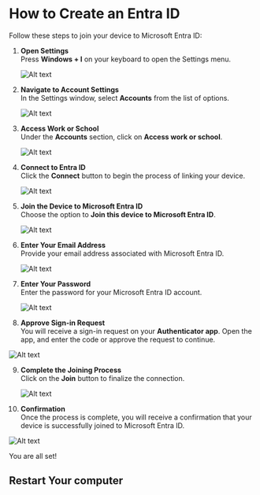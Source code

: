 # How to Create an Entra ID

Follow these steps to join your device to Microsoft Entra ID:

1. **Open Settings**  
   Press **Windows + I** on your keyboard to open the Settings menu.

   ![Alt text](./Windows%20+%20I.png)

2. **Navigate to Account Settings**  
   In the Settings window, select **Accounts** from the list of options.

   ![Alt text](./Accounts.png)

3. **Access Work or School**  
   Under the **Accounts** section, click on **Access work or school**.

   ![Alt text](./Access%20work%20or%20school.png)

4. **Connect to Entra ID**  
   Click the **Connect** button to begin the process of linking your device.

   ![Alt text](./Connect.png)

5. **Join the Device to Microsoft Entra ID**  
   Choose the option to **Join this device to Microsoft Entra ID**.

   ![Alt text](./Microsoft%20Entra%20ID.png)

6. **Enter Your Email Address**  
   Provide your email address associated with Microsoft Entra ID.

   ![Alt text](./Enter%20Email%20address.png)

7. **Enter Your Password**  
   Enter the password for your Microsoft Entra ID account.

   ![Alt text](./Enter%20Password.png)

8. **Approve Sign-in Request**  
   You will receive a sign-in request on your **Authenticator app**. Open the app, and enter the code or approve the request to continue.

  ![Alt text](./Approve%20Sign%20in.png)

9. **Complete the Joining Process**  
   Click on the **Join** button to finalize the connection.

   ![Alt text](./Join%20.png)

10. **Confirmation**  
   Once the process is complete, you will receive a confirmation that your device is successfully joined to Microsoft Entra ID. 

   ![Alt text](./You%20re%20all%20set.png)
   
   You are all set!

   ## Restart Your computer ##
   

   